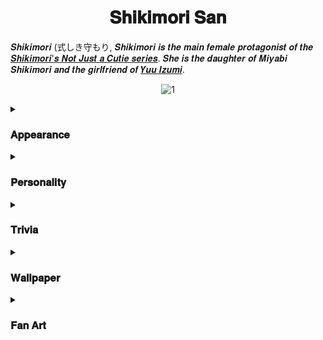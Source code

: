 <body>
<h1 align="center">
<b>𝐒𝐡𝐢𝐤𝐢𝐦𝐨𝐫𝐢 𝐒𝐚𝐧</b></h1>

𝑺𝒉𝒊𝒌𝒊𝒎𝒐𝒓𝒊 (式しき守もり, 𝑺𝒉𝒊𝒌𝒊𝒎𝒐𝒓𝒊 𝒊𝒔 𝒕𝒉𝒆 𝒎𝒂𝒊𝒏 𝒇𝒆𝒎𝒂𝒍𝒆 𝒑𝒓𝒐𝒕𝒂𝒈𝒐𝒏𝒊𝒔𝒕 𝒐𝒇 𝒕𝒉𝒆 [𝑺𝒉𝒊𝒌𝒊𝒎𝒐𝒓𝒊'𝒔 𝑵𝒐𝒕 𝑱𝒖𝒔𝒕 𝒂 𝑪𝒖𝒕𝒊𝒆 𝒔𝒆𝒓𝒊𝒆𝒔](https://zoro.to/shikimoris-not-just-a-cutie-17452?ref=search). 𝑺𝒉𝒆 𝒊𝒔 𝒕𝒉𝒆 𝒅𝒂𝒖𝒈𝒉𝒕𝒆𝒓 𝒐𝒇 𝑴𝒊𝒚𝒂𝒃𝒊 𝑺𝒉𝒊𝒌𝒊𝒎𝒐𝒓𝒊 𝒂𝒏𝒅 𝒕𝒉𝒆 𝒈𝒊𝒓𝒍𝒇𝒓𝒊𝒆𝒏𝒅 𝒐𝒇 [𝒀𝒖𝒖 𝑰𝒛𝒖𝒎𝒊](https://github.com/AL3X-Github/Yuu-Izumi).

<div align="center">

![1](https://github.com/AL3X-Github/Resources/blob/main/Photos/Izumi%20X%20Shikimori.png)

</div>
<details>
<summary><h3>𝐀𝐩𝐩𝐞𝐚𝐫𝐚𝐧𝐜𝐞</h3></summary>

> 𝑺𝒉𝒊𝒌𝒊𝒎𝒐𝒓𝒊 𝒉𝒂𝒔 𝒔𝒊𝒍𝒌𝒚 𝒑𝒊𝒏𝒌 𝒉𝒂𝒊𝒓, 𝒈𝒓𝒆𝒆𝒏-𝒃𝒍𝒖𝒆 𝒆𝒚𝒆𝒔, 𝒂𝒏𝒅 𝒂 𝒔𝒍𝒊𝒎 𝒃𝒐𝒅𝒚. 𝑺𝒉𝒆 𝒊𝒔 𝒅𝒆𝒔𝒄𝒓𝒊𝒃𝒆𝒅 𝒂𝒔 𝒆𝒙𝒕𝒓𝒆𝒎𝒆𝒍𝒚 𝒄𝒖𝒕𝒆 𝒃𝒚 𝒀𝒖𝒖 𝑰𝒛𝒖𝒎𝒊 𝒂𝒏𝒅 𝒔𝒉𝒆 𝒊𝒔 𝒈𝒆𝒏𝒆𝒓𝒂𝒍𝒍𝒚 𝒍𝒐𝒗𝒆𝒅 𝒃𝒚 𝒆𝒗𝒆𝒓𝒚𝒐𝒏𝒆. 𝑺𝒉𝒆 𝒉𝒂𝒔 𝒂 𝒄𝒐𝒐𝒍 𝒔𝒊𝒅𝒆 𝒕𝒐 𝒉𝒆𝒓 𝒘𝒉𝒊𝒄𝒉 𝒔𝒉𝒐𝒘𝒔 𝒘𝒉𝒆𝒏 𝒉𝒆𝒓 𝒃𝒐𝒚𝒇𝒓𝒊𝒆𝒏𝒅 𝒘𝒉𝒐 𝒉𝒂𝒔 𝒕𝒆𝒓𝒓𝒊𝒃𝒍𝒆 𝒍𝒖𝒄𝒌 𝒈𝒆𝒕𝒔 𝒊𝒏𝒕𝒐 𝒕𝒓𝒐𝒖𝒃𝒍𝒆 𝒂𝒏𝒅 𝒔𝒉𝒆 𝒉𝒂𝒔 𝒕𝒐 𝒔𝒂𝒗𝒆 𝒉𝒊𝒎. 𝑺𝒉𝒆 𝒊𝒔 𝒗𝒆𝒓𝒚 𝒂𝒕𝒉𝒍𝒆𝒕𝒊𝒄 𝒂𝒏𝒅 𝒂𝒄𝒕𝒊𝒗𝒆 𝒂𝒍𝒍 𝒕𝒉𝒆 𝒕𝒊𝒎𝒆 𝒘𝒉𝒊𝒄𝒉 𝒊𝒔 𝒔𝒉𝒐𝒘𝒏 𝒂𝒈𝒂𝒊𝒏 𝒂𝒏𝒅 𝒂𝒈𝒂𝒊𝒏 𝒂𝒔 𝒔𝒉𝒆 𝒔𝒕𝒐𝒑𝒔 𝒎𝒐𝒔𝒕 𝒕𝒉𝒊𝒏𝒈𝒔 𝒇𝒓𝒐𝒎 𝒉𝒖𝒓𝒕𝒊𝒏𝒈 𝑰𝒛𝒖𝒎𝒊.
𝑫𝒖𝒓𝒊𝒏𝒈 𝒉𝒆𝒓 𝒎𝒊𝒅𝒅𝒍𝒆 𝒔𝒄𝒉𝒐𝒐𝒍 𝒚𝒆𝒂𝒓𝒔, 𝑺𝒉𝒊𝒌𝒊𝒎𝒐𝒓𝒊 𝒌𝒆𝒑𝒕 𝒉𝒆𝒓 𝒉𝒂𝒊𝒓 𝒎𝒖𝒄𝒉 𝒔𝒉𝒐𝒓𝒕𝒆𝒓 𝒂𝒏𝒅 𝒖𝒔𝒖𝒂𝒍𝒍𝒚 𝒅𝒓𝒆𝒔𝒔𝒆𝒅 𝒂𝒏𝒅 𝒂𝒄𝒕𝒆𝒅 𝒊𝒏 𝒂 𝒎𝒐𝒓𝒆 𝒎𝒂𝒔𝒄𝒖𝒍𝒊𝒏𝒆 𝒇𝒂𝒔𝒉𝒊𝒐𝒏.

![2](https://github.com/AL3X-Github/Resources/blob/main/Photos/Shikimori-San%202.jpeg)

</details>
<details>
<summary><h3>𝐏𝐞𝐫𝐬𝐨𝐧𝐚𝐥𝐢𝐭𝐲</h3></summary>

> 𝑺𝒉𝒆 𝒍𝒐𝒗𝒆𝒔 𝒀𝒖𝒖 𝑰𝒛𝒖𝒎𝒊 𝒗𝒆𝒓𝒚 𝒎𝒖𝒄𝒉 𝒂𝒏𝒅 𝒂𝒍𝒘𝒂𝒚𝒔 𝒕𝒂𝒌𝒆𝒔 𝒄𝒂𝒓𝒆 𝒐𝒇 𝒉𝒊𝒎 𝒃𝒚 𝒍𝒊𝒕𝒆𝒓𝒂𝒍𝒍𝒚 𝒑𝒓𝒐𝒕𝒆𝒄𝒕𝒊𝒏𝒈 𝒉𝒊𝒎 𝒇𝒓𝒐𝒎 𝒆𝒗𝒆𝒓𝒚 𝒃𝒂𝒅 𝒔𝒊𝒕𝒖𝒂𝒕𝒊𝒐𝒏 𝒉𝒆 𝒈𝒆𝒕𝒔 𝒊𝒏 𝒅𝒖𝒆 𝒕𝒐 𝒉𝒊𝒔 𝒃𝒂𝒅 𝒍𝒖𝒄𝒌. 𝑺𝒉𝒆 𝒉𝒂𝒔 𝒉𝒆𝒓 𝒐𝒘𝒏 𝒊𝒅𝒆𝒂𝒔 𝒂𝒏𝒅 𝒔𝒉𝒆 𝒔𝒕𝒊𝒄𝒌𝒔 𝒕𝒐 𝒕𝒉𝒆𝒎. 𝑺𝒉𝒆 𝒓𝒆𝒇𝒆𝒓𝒔 𝒕𝒐 𝒉𝒆𝒓 𝒃𝒐𝒚𝒇𝒓𝒊𝒆𝒏𝒅 𝒂𝒔 "𝑰𝒛𝒖𝒎𝒊-𝒔𝒂𝒏" 𝒂𝒏𝒅 𝒉𝒆 𝒅𝒐𝒆𝒔 𝒕𝒉𝒆 𝒔𝒂𝒎𝒆 𝒇𝒐𝒓 𝒉𝒆𝒓 𝒃𝒚 𝒓𝒆𝒇𝒆𝒓𝒓𝒊𝒏𝒈 𝒕𝒐 𝒉𝒆𝒓 𝒂𝒔 "𝑺𝒉𝒊𝒌𝒊𝒎𝒐𝒓𝒊-𝒔𝒂𝒏" 𝒂𝒏𝒅 𝒏𝒐𝒕 𝒃𝒚 𝒕𝒉𝒆𝒊𝒓 𝒇𝒊𝒓𝒔𝒕 𝒏𝒂𝒎𝒆𝒔 𝒃𝒆𝒄𝒂𝒖𝒔𝒆 𝒔𝒉𝒆 𝒂𝒅𝒎𝒊𝒓𝒆𝒔 𝒉𝒐𝒘 𝒉𝒆𝒓 𝒈𝒓𝒂𝒏𝒅𝒑𝒂𝒓𝒆𝒏𝒕𝒔 𝒂𝒅𝒅𝒓𝒆𝒔𝒔𝒆𝒅 𝒆𝒂𝒄𝒉 𝒐𝒕𝒉𝒆𝒓 𝒃𝒚 𝒐𝒏𝒍𝒚 𝒕𝒉𝒆𝒊𝒓 𝒍𝒂𝒔𝒕 𝒏𝒂𝒎𝒆𝒔. 𝑺𝒉𝒆 𝒊𝒔 𝒂 𝒗𝒆𝒓𝒚 𝒅𝒆𝒑𝒆𝒏𝒅𝒂𝒃𝒍𝒆 𝒑𝒆𝒓𝒔𝒐𝒏 𝒔𝒉𝒐𝒘𝒏 𝒕𝒊𝒎𝒆 𝒂𝒏𝒅 𝒕𝒊𝒎𝒆 𝒂𝒈𝒂𝒊𝒏. 𝑺𝒉𝒆 𝒊𝒔 𝒂𝒍𝒔𝒐 𝒗𝒆𝒓𝒚 𝒈𝒐𝒐𝒅 𝒂𝒕 𝒔𝒑𝒐𝒓𝒕𝒔 𝒂𝒏𝒅 𝒖𝒔𝒖𝒂𝒍𝒍𝒚 𝒂𝒏𝒚𝒕𝒉𝒊𝒏𝒈 𝒔𝒉𝒆 𝒅𝒐𝒆𝒔 𝒆𝒙𝒄𝒆𝒑𝒕 𝒄𝒐𝒐𝒌𝒊𝒏𝒈, 𝒕𝒉𝒐𝒖𝒈𝒉 𝒔𝒉𝒆 𝒍𝒂𝒕𝒆𝒓 𝒊𝒎𝒑𝒓𝒐𝒗𝒆𝒔. 𝑺𝒉𝒆 𝒉𝒂𝒔 𝒂 𝒃𝒓𝒐𝒕𝒉𝒆𝒓𝒍𝒚 𝒓𝒆𝒍𝒂𝒕𝒊𝒐𝒏𝒔𝒉𝒊𝒑 𝒘𝒊𝒕𝒉 𝑺𝒉𝒖𝒖 𝑰𝒏𝒖𝒛𝒖𝒌𝒂 𝒂𝒏𝒅 𝒂𝒄𝒄𝒊𝒅𝒆𝒏𝒕𝒂𝒍𝒍𝒚 𝒄𝒂𝒍𝒍𝒔 𝒉𝒊𝒎 "𝒏𝒊𝒊-𝒄𝒉𝒂𝒏" 𝒂𝒏𝒅 𝒕𝒉𝒆𝒏 𝒈𝒆𝒕𝒔 𝒇𝒍𝒖𝒔𝒕𝒆𝒓𝒆𝒅 𝒂𝒃𝒐𝒖𝒕 𝒊𝒕. 𝑺𝒉𝒆 𝒔𝒆𝒆𝒔 𝒂𝒏𝒚𝒐𝒏𝒆 𝑰𝒛𝒖𝒎𝒊 𝒍𝒊𝒌𝒆𝒔 𝒂𝒔 𝒂 𝒓𝒊𝒗𝒂𝒍 𝒂𝒏𝒅 𝒕𝒓𝒊𝒆𝒔 𝒕𝒐 𝒃𝒆𝒔𝒕 𝒕𝒉𝒆𝒎. 𝑳𝒊𝒌𝒆 𝑲𝒂𝒎𝒊𝒚𝒂, 𝒔𝒉𝒆'𝒔 𝒆𝒂𝒔𝒚 𝒕𝒐 𝒑𝒓𝒐𝒗𝒐𝒌𝒆 𝒊𝒏𝒕𝒐 𝒂𝒄𝒄𝒆𝒑𝒕𝒊𝒏𝒈 𝒂 𝒄𝒉𝒂𝒍𝒍𝒆𝒏𝒈𝒆.

![3](https://github.com/AL3X-Github/Resources/blob/main/Photos/Shikimori-San%201.jpeg)

</details>
<details>
<summary><h3>𝐓𝐫𝐢𝐯𝐢𝐚</h3></summary>

> 𝑺𝒉𝒆 𝒅𝒊𝒔𝒍𝒊𝒌𝒆𝒔 𝒔𝒘𝒆𝒆𝒕𝒔, 𝒕𝒉𝒐𝒖𝒈𝒉 𝒔𝒉𝒆 𝒂𝒄𝒄𝒆𝒑𝒕𝒔 𝒂𝒏𝒚𝒕𝒉𝒊𝒏𝒈 𝒎𝒂𝒅𝒆 𝒃𝒚 𝑰𝒛𝒖𝒎𝒊, 𝒊𝒏𝒄𝒍𝒖𝒅𝒊𝒏𝒈 𝒕𝒉𝒆 𝑺'𝒎𝒐𝒓𝒆𝒔 𝒉𝒆 𝒎𝒂𝒅𝒆.
𝑯𝒆𝒓 𝒄𝒐𝒐𝒍 𝒔𝒊𝒅𝒆 𝒂𝒍𝒍𝒐𝒘𝒔 𝒉𝒆𝒓 𝒕𝒐 𝒂𝒄𝒄𝒖𝒓𝒂𝒕𝒆𝒍𝒚 𝒔𝒉𝒐𝒐𝒕 𝒉𝒆𝒓 𝒕𝒂𝒓𝒈𝒆𝒕𝒔.
𝑺𝒉𝒆'𝒔 𝒏𝒐𝒕 𝒂 𝒈𝒓𝒆𝒂𝒕 𝒔𝒊𝒏𝒈𝒆𝒓.
𝑺𝒉𝒆'𝒔 𝒂𝒇𝒓𝒂𝒊𝒅 𝒐𝒇 𝑻𝒊𝒈𝒆𝒓𝒔.
𝑺𝒉𝒆 𝒉𝒂𝒔 𝒑𝒐𝒐𝒓 𝒆𝒚𝒆𝒔𝒊𝒈𝒉𝒕.

![4](https://github.com/AL3X-Github/Resources/blob/main/Photos/Izumi%20X%20Shikimori's.png)

</details>
<details>
<summary><h3>𝐖𝐚𝐥𝐥𝐩𝐚𝐩𝐞𝐫</h3></summary>

> Download Shikimori's Not Just A Cutie Wallpaper.

![Wallpaper](https://github.com/AL3X-Github/Resources/blob/main/Photos/Wallpaper.png)

> Wallpaper Credit : [@MaximXWallpaper](https://telegram.dog/MaximXWallpaper)

</details>
<details>
<summary><h3>𝐅𝐚𝐧 𝐀𝐫𝐭</h3></summary>

![Fan Art](https://github.com/Al3x-GitHub/Resources/blob/main/Photos/Art.png)

<div align="center">

[![Telegram](https://img.shields.io/badge/Group-%232C3454?style=for-the-badge&logo=telegram&logoColor=white)](https://t.me/MaximXGroup) [![Telegram](https://img.shields.io/badge/Channel-%232C3454?style=for-the-badge&logo=telegram&logoColor=white)](https://t.me/MaximXChannels)

<h6>

**𝖢𝗈𝗉𝗒𝗋𝗂𝗀𝗁𝗍 :** [**Iᴢυɱi 和泉**](https://telegram.dog/MaximXRobot) 

</h6>
</div>
